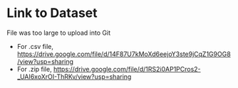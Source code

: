# Link to Dataset
File was too large to upload into Git
- For .csv file, https://drive.google.com/file/d/14F87U7kMoXd6eejoY3ste9jCqZ1G9OG8/view?usp=sharing
- For .zip file, https://drive.google.com/file/d/1RS2i0AP1PCros2-_UAI6xoXrOI-ThRKv/view?usp=sharing
